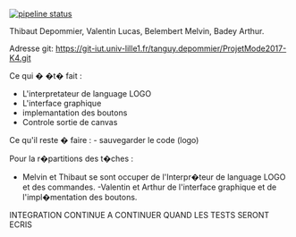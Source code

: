 [![pipeline status](https://git-iut.univ-lille1.fr/tanguy.depommier/ProjetMode2017-K4/badges/master/pipeline.svg)](https://git-iut.univ-lille1.fr/tanguy.depommier/ProjetMode2017-K4/commits/master)


Thibaut Depommier, Valentin Lucas, Belembert Melvin, Badey Arthur.

Adresse git: https://git-iut.univ-lille1.fr/tanguy.depommier/ProjetMode2017-K4.git

Ce qui � �t� fait :
- L'interpretateur de language LOGO
- L'interface graphique 
- implemantation des boutons
- Controle sortie de canvas

Ce qu'il reste � faire : - sauvegarder le code (logo)

Pour la r�partitions des t�ches :
- Melvin et Thibaut se sont occuper de l'Interpr�teur de language LOGO et des commandes.
-Valentin et Arthur de l'interface graphique et de l'impl�mentation des boutons.

INTEGRATION CONTINUE A CONTINUER QUAND LES TESTS SERONT ECRIS


